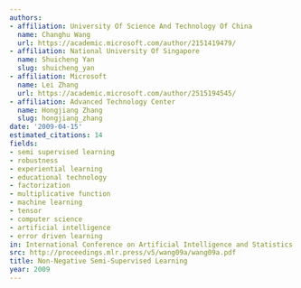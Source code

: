 ```yaml
---
authors:
- affiliation: University Of Science And Technology Of China
  name: Changhu Wang
  url: https://academic.microsoft.com/author/2151419479/
- affiliation: National University Of Singapore
  name: Shuicheng Yan
  slug: shuicheng_yan
- affiliation: Microsoft
  name: Lei Zhang
  url: https://academic.microsoft.com/author/2515194545/
- affiliation: Advanced Technology Center
  name: Hongjiang Zhang
  slug: hongjiang_zhang
date: '2009-04-15'
estimated_citations: 14
fields:
- semi supervised learning
- robustness
- experiential learning
- educational technology
- factorization
- multiplicative function
- machine learning
- tensor
- computer science
- artificial intelligence
- error driven learning
in: International Conference on Artificial Intelligence and Statistics
src: http://proceedings.mlr.press/v5/wang09a/wang09a.pdf
title: Non-Negative Semi-Supervised Learning
year: 2009
---
```


